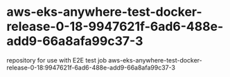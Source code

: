 # aws-eks-anywhere-test-docker-release-0-18-9947621f-6ad6-488e-add9-66a8afa99c37-3
repository for use with E2E test job aws-eks-anywhere-test-docker-release-0-18:9947621f-6ad6-488e-add9-66a8afa99c37-3
